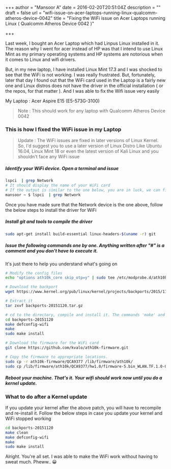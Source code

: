 +++
author = "Mansoor A"
date = 2016-02-20T20:51:04Z
description = ""
draft = false
url = "wifi-issue-on-acer-laptops-running-linux-qualcomm-atheros-device-0042"
title = "Fixing the WiFi issue on Acer Laptops running Linux ( Qualcomm Atheros Device 0042 )"

+++


Last week, I bought an Acer Laptop which had Linpus Linux installed in it. The reason why I went for acer instead of HP was that I intend to use Linux Mint as my primary operating systems and HP systems are notorious when it comes to Linux and wifi drivers.

But, in my new laptop, I have installed Linux Mint 17.3 and I was shocked to see that the WiFi is not working. I was really frustrated. But, fortunately, later that day I found out that the WiFi card used in the Laptop is a fairly new one and Linux distros does not have the driver in the official installation ( or the repos, for that matter ). And I was able to fix the Wifi issue very easily

My Laptop : Acer Aspire E15 (E5-573G-3100)

> Note : This should work for any laptop with Qualcomm Atheros Device 0042

### This is how I fixed the WiFi issue in my Laptop

> Update : The WiFi issues are fixed in later versions of Linux Kernel. So, I'd suggest you to use a later version of Linux Distro Like Ubuntu 16.04, Linux Mint 18 or even the latest version of Kali Linux and you shouldn't face any WiFi issue

##### Identify your WiFi device. Open a terminal and issue 
  
```bash
lspci  | grep Network
# It should display the name of your WiFi card
# If the output is similar to the one below, you are in luck, we can fix this easily
mansoor ~ $ lspci  | grep Network
```

Once you have made sure that the Network device is the one above, follow the below steps to install the driver for WiFi
##### Install git and tools to compile the driver 

```bash
sudo apt-get install build-essential linux-headers-$(uname -r) git
```

##### Issue the following commands one by one. Anything written after "#" is a comment and you don't have to execute it. 
It's just there to help you understand what's going on 
```bash
# Modify the config files
echo "options ath10k_core skip_otp=y" | sudo tee /etc/modprobe.d/ath10k_core.conf

# Download the backport
wget https://www.kernel.org/pub/linux/kernel/projects/backports/2015/11/20/backports-20151120.tar.gz

# Extract it
tar zxvf backports-20151120.tar.gz

# cd to the directory, compile and install it. The commands 'make' and 'make install' will take some time to finish
cd backports-20151120
make defconfig-wifi
make
sudo make install

# Download the firmware for the WiFi card
git clone https://github.com/kvalo/ath10k-firmware.git

# Copy the firmware to appropriate locations. 
sudo cp -r ath10k-firmware/QCA9377 /lib/firmware/ath10k/
sudo cp /lib/firmware/ath10k/QCA9377/hw1.0/firmware-5.bin_WLAN.TF.1.0-00267-1 /lib/firmware/ath10k/QCA9377/hw1.0/firmware-5.bin
```

##### Reboot your machine. That's it. Your wifi should work now until you do a kernel update.

    
### What to do after a Kernel update

If you update your kernel after the above patch, you will have to recompile and re-install it. Follow the below steps in case you update your kernel and WiFi stopped working

```bash
cd backports-20151120
make clean
make defconfig-wifi
make
sudo make install
```

Alright. You're all set. I was able to make the WiFi work without having to sweat much. Pheww.. 😀

